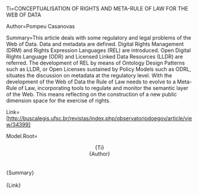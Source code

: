 Ti=CONCEPTUALISATION OF RIGHTS AND META-RULE OF LAW FOR THE WEB OF DATA

Author=Pompeu Casanovas

Summary=This article deals with some regulatory and legal problems of the Web of Data. Data and metadata are defined. Digital Rights Management (DRM) and Rights Expression Languages (REL) are introduced. Open Digital Rights Language (ODR) and Licensed Linked Data Resources (LLDR) are referred. The development of REL by means of Ontology Design Patterns such as LLDR, or Open Licenses sustained by Policy Models such as ODRL, situates the discussion on metadata at the regulatory level. With the development of the Web of Data the Rule of Law needs to evolve to a Meta-Rule of Law, incorporating tools to regulate and monitor the semantic layer of the Web. This means reflecting on the construction of a new public dimension space for the exercise of rights.

Link=[http://buscalegis.ufsc.br/revistas/index.php/observatoriodoegov/article/view/34399]

Model.Root=<center>{Ti}<br>{Author}</center><br><br>{Summary}<br><br>{Link}


